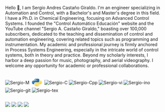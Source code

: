 Hello 👋, I am Sergio Andres Castaño Giraldo. I'm an engineer specializing in Automation and Control, with a Bachelor's and Master's degree in this field. I have a Ph.D. in Chemical Engineering, focusing on Advanced Control Systems. I founded the "Control Automático Educación" website and the YouTube channel "Sergio A. Castaño Giraldo,"  boasting over 100,000 subscribers, dedicated to the teaching and dissemination of control and automation engineering, covering related topics such as programming and instrumentation. My academic and professional journey is firmly anchored in Process Systems Engineering, especially in the intricate world of control systems, both in theory and practice. Beyond my scholarly interests, I harbor a deep passion for music, photography, and aerial videography. I welcome any opportunity for academic or professional collaborations.


<div style="display: inline_block"><br>
  <img align="center" alt="Sergio-M" height="30" width="40" src="https://cdn.jsdelivr.net/gh/devicons/devicon/icons/matlab/matlab-original.svg">
  <img align="center" alt="Sergio-Python" height="30" width="40" src="https://raw.githubusercontent.com/devicons/devicon/master/icons/python/python-original.svg">
  <img align="center" alt="Sergio-C" height="30" width="40" src="https://cdn.jsdelivr.net/gh/devicons/devicon/icons/c/c-original.svg">
  <img align="center" alt="Sergio-Cpp" height="30" width="40" src="https://cdn.jsdelivr.net/gh/devicons/devicon/icons/cplusplus/cplusplus-original.svg">
  <img align="center" alt="Sergio-vi" height="30" width="40" src="https://cdn.jsdelivr.net/gh/devicons/devicon/icons/labview/labview-original-wordmark.svg">
  <img align="center" alt="Sergio-ino" height="30" width="40" src="https://cdn.jsdelivr.net/gh/devicons/devicon/icons/arduino/arduino-original-wordmark.svg">
  <img align="center" alt="Sergio-git" height="30" width="40" src="https://cdn.jsdelivr.net/gh/devicons/devicon/icons/git/git-original.svg">
  <img align="center" alt="Sergio-tex" height="30" width="40" src="https://cdn.jsdelivr.net/gh/devicons/devicon/icons/latex/latex-original.svg">
</div>
  
  ##
 
<div> 
  <a href="https://www.youtube.com/channel/UCdzSnI03LpBI_8gXJseIDuw" target="_blank"><img src="https://img.shields.io/badge/YouTube-FF0000?style=for-the-badge&logo=youtube&logoColor=white" target="_blank"></a>
  <a href="https://www.instagram.com/sergioacgiraldo/" target="_blank"><img src="https://img.shields.io/badge/-Instagram-%23E4405F?style=for-the-badge&logo=instagram&logoColor=white" target="_blank"></a>
  <a href="https://www.linkedin.com/in/sergio-castano-giraldo/" target="_blank"><img src="https://img.shields.io/badge/-LinkedIn-%230077B5?style=for-the-badge&logo=linkedin&logoColor=white" target="_blank"></a> 
  <a href="https://www.facebook.com/controlautomaticoeducacion" target="_blank"><img src="https://img.shields.io/badge/Facebook-1877F2?style=for-the-badge&logo=facebook&logoColor=white" target="_blank"></a> 
  
</div>
